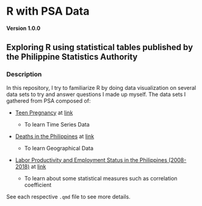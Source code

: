 # R with PSA Data

**Version 1.0.0**

## Exploring R using statistical tables published by the Philippine Statistics Authority

### Description

In this repository, I try to familiarize R by doing data visualization on several data sets to try and answer questions I made up myself. The data sets I gathered from PSA composed of:

-   [Teen Pregnancy](./teen) at [link](https://psa.gov.ph/content/adolescent-pregnancy-philippines-2016-2020)

    -   To learn Time Series Data

-   [Deaths in the Philippines](./death) at [link](https://psa.gov.ph/content/registered-deaths-philippines-2021-1)

    -   To learn Geographical Data

-   [Labor Productivity and Employment Status in the Philippines (2008-2018)]() at [link](./productivityVSemployment/links.txt)

    -   To learn about some statistical measures such as correlation coefficient

See each respective `.qmd` file to see more details.
